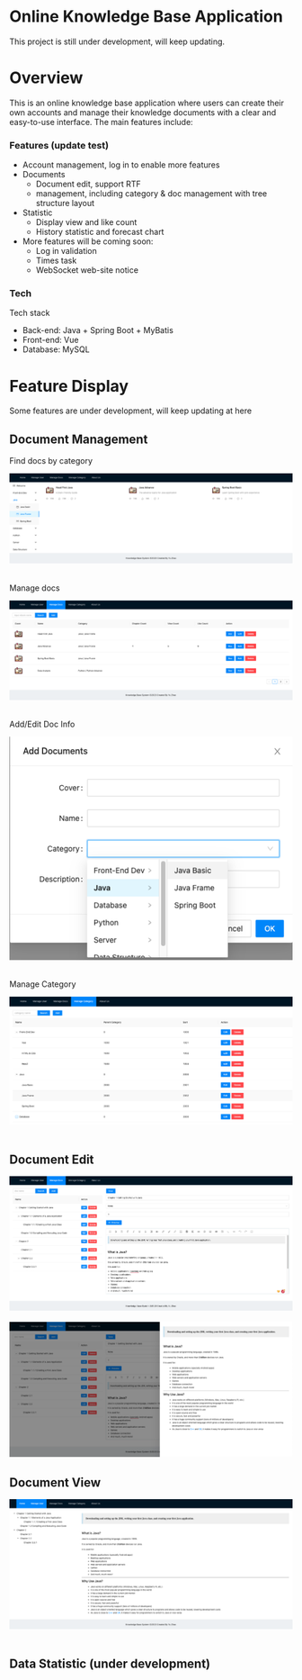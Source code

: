 # Online Knowledge Base Application

This project is still under development, will keep updating.



# Overview

This is an online knowledge base application where users can create their own accounts and manage their knowledge documents with a clear and easy-to-use interface. The main features include:

### Features (update test)

- Account management, log in to enable more features
- Documents
    - Document edit, support RTF
    - management, including category & doc management with tree structure layout
- Statistic
    - Display view and like count
    - History statistic and forecast chart
- More features will be coming soon:
    - Log in validation
    - Times task
    - WebSocket web-site notice

### Tech

Tech stack

- Back-end: Java + Spring Boot + MyBatis
- Front-end: Vue
- Database: MySQL

# Feature Display

Some features are under development, will keep updating at here

## Document Management

Find docs by category

![1.png](pic/1.png)
<br/>
<br/>

Manage docs

![2.png](pic/2.png)
<br/>
<br/>

Add/Edit Doc Info

![3.png](pic/3.png)
<br/>
<br/>

Manage Category

![4.png](pic/4.png)
<br/>
<br/>

## Document Edit

![7.png](pic/7.png)
<br/>
<br/>
![9.png](pic/9.png)

## Document View

![8.png](pic/8.png)
<br/>
<br/>

## Data Statistic (under development)
